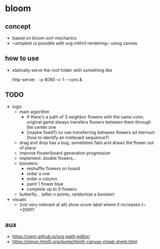# bloom

## concept

- based on bloom sort mechanics
- ~simplest ui possible with svg mithril rendering~ using canvas

## how to use

- statically serve the root folder with something like

    http-server . -p 8080 -c-1 --cors &

## TODO

- logic
    - main algorithm
        - if there's a path of 3 neighbor flowers with the same color, original game always transfers flowers between them through the center one
        - [maybe fixed?] no use transferring between flowers ad eternum (how to identify an irrelevant sequence?)
    - drag and drop has a bug. sometimes fails and draws the flower out of place
    - improve flower/board generation progression
    - implement: double flowers...
    - boosters:
        - reshuffle flowers on board
        - order a row
        - order a column
        - paint 1 flower blue
        - complete up to 9 flowers
    - butterfly... (after n points, randomize a booster)
- visuals
    - (not very relevant at all) show score label where it increases (~ +20XP)

## aux

- https://yqnn.github.io/svg-path-editor/
- https://simon.html5.org/dump/html5-canvas-cheat-sheet.html

